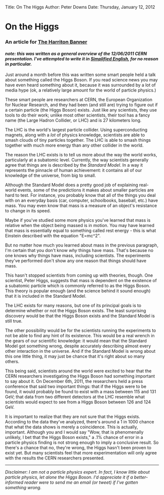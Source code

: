 Title: On The Higgs
Author: Peter Downs
Date: Thursday, January 12, 2012

# On the Higgs

### An article for [The Harriton Banner](http://www.hhsbanner.com/)

#### *note: this was written as a general overview of the 12/06/2011 CERN presentation. I've attempted to write it in [Simplified English](http://en.wikipedia.org/wiki/Simplified_English), for no reason in particular.*

Just around a month before this was written some smart people held a talk about something called the Higgs Boson. If you read science news you may have even heard something about it, because it was surrounded by a lot of media hype (ok, a relatively large amount for the world of particle physics.)

These smart people are researchers at CERN, the European Organization for Nuclear Research, and they had been (and still are) trying to figure out if a certain particle (the Higgs Boson) exists. Just like any scientists, they use tools to do their work; unlike most other scientists, their tool has a fancy name (the Large Hadron Collider, or LHC) and is 27 kilometers long. 

The LHC is the world's largest particle collider. Using superconducting magnets, along with a _lot_ of physics knowledge, scientists are able to smash clouds of tiny particles together. The LHC is able to smash things together with much more energy than any other collider in the world. 

The reason the LHC exists is to tell us more about the way the world works, particularly at a subatomic level. Currently, the way scientists generally agree that things are is described by the _Standard Model_. In a way it represents the pinnacle of human achievement: it contains all of our knowledge of the universe, from big to small.
		
Although the Standard Model does a pretty good job of explaining real-world events, some of the predictions it makes about smaller particles are hard to test. For instance, you probably know that all of the things you deal with on an everyday basis (car, computer, schoolbooks, baseball, etc.) have mass. You may even know that mass is a measure of an object's resistance to change in its speed.

Maybe if you've studied some more physics you've learned that mass is relative when the object being massed is in motion. You may have learned that mass is essentially equal to something called rest energy - this is what Einstein described with the equation "E=mc^2".

But no matter how much you learned about mass in the previous paragraph, I'm certain that you don't know _why_ things have mass. That's because no one knows why things have mass, including scientists. The experiments they've performed don't show any one reason that things should have mass.

This hasn't stopped scientists from coming up with theories, though. One scientist, Peter Higgs, suggests that mass is dependent on the existence of a subatomic particle which is commonly referred to as the Higgs Boson. This theory is popular enough (and the science behind it sound enough) that it is included in the Standard Model.

The LHC exists for many reasons, but one of its principal goals is to determine whether or not the Higgs Boson exists. The least surprising discovery would be that the Higgs Boson exists and the Standard Model is still true. 

The other possibility would be for the scientists running the experiments to not be able to find any hint of its existence. This would be a real wrench in the gears of our scientific knowledge: it would mean that the Standard Model got something wrong, despite accurately describing almost every other interaction in the universe. And if the Standard Model is wrong about this one little thing, it may just be chance that it's right about so many others.

This being said, scientists around the world were excited to hear that the CERN researchers investigating the Higgs Boson had something important to say about it. On December 6th, 2011, the researchers held a press conference that said two important things: that if the Higgs were to be found, it would probably be found to exist with a mass between 115 and 131 GeV; that data from two different detectors at the LHC resemble what scientists would expect to see from a Higgs Boson between 126 and 124 GeV. 

It is important to realize that they are not sure that the Higgs exists. According to the data they've analyzed, there's around a 1 in 1000 chance that what the data shows is merely a coincidence. This is actually, important. Although you and I would say "Wow, that is phenomenally unlikely, I bet that the Higgs Boson exists," a .1% chance of error in a particle physics finding is not strong enough to imply a conclusive result. So there's a chance that no, they're wrong, the Higgs hasn't been proven to exist yet. But many scientists feel that more experimentation will only agree with the results the CERN researchers presented. 

---
*Disclaimer: I am not a particle physics expert. In fact, I know little about particle physics, let alone the Higgs Boson. I'd appreciate it if a better-informed reader were to send me an email (or tweet) if I've gotten something wrong.*
